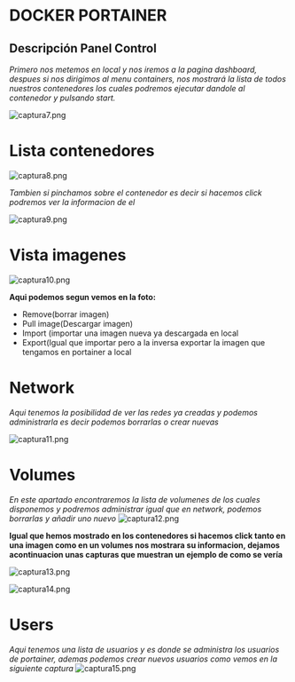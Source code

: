 
 # DOCKER PORTAINER
  
## Descripción Panel Control
*Primero nos metemos en local y nos iremos a la pagina dashboard, despues si nos dirigimos al menu containers, nos mostrará la lista de todos nuestros contenedores los cuales podremos ejecutar dandole al contenedor y pulsando start.*

 ![captura7.png ](/capturas/captura7.png)
 
 # Lista contenedores
 
 ![captura8.png ](/capturas/captura8.png)

*Tambien si pinchamos sobre el contenedor es decir si hacemos click podremos ver la informacion de el*

 ![captura9.png ](/capturas/captura9.png)


# Vista imagenes

 ![captura10.png ](/capturas/captura10.png)

**Aqui podemos segun vemos en la foto:**

* Remove(borrar imagen)
* Pull image(Descargar imagen)
* Import (importar una imagen nueva ya descargada en local
* Export(Igual que importar pero a la inversa exportar la imagen que tengamos en portainer a local


# Network

*Aqui tenemos la posibilidad de ver las redes ya creadas y podemos administrarla es decir podemos borrarlas o crear nuevas*

 ![captura11.png ](/capturas/captura11.png)

# Volumes

*En este apartado encontraremos la lista de volumenes de los cuales disponemos y podremos administrar igual que en network, podemos borrarlas y añadir uno nuevo* 
 ![captura12.png ](/capturas/captura12.png)

**Igual que hemos mostrado en los contenedores si hacemos click tanto en una imagen como en un volumes nos mostrara su informacion, dejamos acontinuacion unas capturas que muestran un ejemplo de como se vería**

 ![captura13.png ](/capturas/captura13.png)
 
 ![captura14.png ](/capturas/captura14.png)

# Users

*Aqui tenemos una lista de usuarios y es donde se administra los usuarios de portainer, ademas podemos crear nuevos usuarios como vemos en la siguiente captura* 
 ![captura15.png](/capturas/captura15.png)
